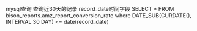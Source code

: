 mysql查询 查询近30天的记录 record_date时间字段
SELECT * FROM bison_reports.amz_report_conversion_rate where DATE_SUB(CURDATE(), INTERVAL 30 DAY) <= date(record_date)